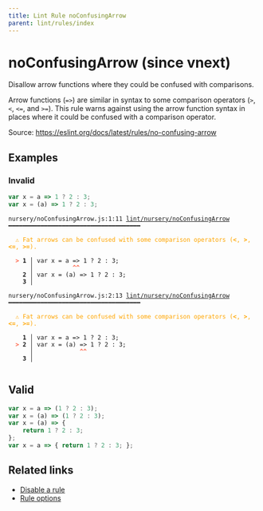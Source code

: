 ```yaml
---
title: Lint Rule noConfusingArrow
parent: lint/rules/index
---
```


# noConfusingArrow (since vnext)

Disallow arrow functions where they could be confused with comparisons.

Arrow functions (`=>`) are similar in syntax to some comparison operators (`>`, `<`, `<=`, and `>=`).
This rule warns against using the arrow function syntax in places where it could be confused with a comparison operator.

Source: https://eslint.org/docs/latest/rules/no-confusing-arrow

## Examples

### Invalid

```jsx
var x = a => 1 ? 2 : 3;
var x = (a) => 1 ? 2 : 3;
```

<pre class="language-text"><code class="language-text">nursery/noConfusingArrow.js:1:11 <a href="https://docs.rome.tools/lint/rules/noConfusingArrow">lint/nursery/noConfusingArrow</a> ━━━━━━━━━━━━━━━━━━━━━━━━━━━━━━━━━━━━━

<strong><span style="color: Orange;">  </span></strong><strong><span style="color: Orange;">⚠</span></strong> <span style="color: Orange;">Fat arrows can be confused with some comparison operators (</span><span style="color: Orange;"><strong>&lt;</strong></span><span style="color: Orange;">, </span><span style="color: Orange;"><strong>&gt;</strong></span><span style="color: Orange;">, </span><span style="color: Orange;"><strong>&lt;=</strong></span><span style="color: Orange;">, </span><span style="color: Orange;"><strong>&gt;=</strong></span><span style="color: Orange;">).</span>
  
<strong><span style="color: Tomato;">  </span></strong><strong><span style="color: Tomato;">&gt;</span></strong> <strong>1 │ </strong>var x = a =&gt; 1 ? 2 : 3;
   <strong>   │ </strong>          <strong><span style="color: Tomato;">^</span></strong><strong><span style="color: Tomato;">^</span></strong>
    <strong>2 │ </strong>var x = (a) =&gt; 1 ? 2 : 3;
    <strong>3 │ </strong>
  
nursery/noConfusingArrow.js:2:13 <a href="https://docs.rome.tools/lint/rules/noConfusingArrow">lint/nursery/noConfusingArrow</a> ━━━━━━━━━━━━━━━━━━━━━━━━━━━━━━━━━━━━━

<strong><span style="color: Orange;">  </span></strong><strong><span style="color: Orange;">⚠</span></strong> <span style="color: Orange;">Fat arrows can be confused with some comparison operators (</span><span style="color: Orange;"><strong>&lt;</strong></span><span style="color: Orange;">, </span><span style="color: Orange;"><strong>&gt;</strong></span><span style="color: Orange;">, </span><span style="color: Orange;"><strong>&lt;=</strong></span><span style="color: Orange;">, </span><span style="color: Orange;"><strong>&gt;=</strong></span><span style="color: Orange;">).</span>
  
    <strong>1 │ </strong>var x = a =&gt; 1 ? 2 : 3;
<strong><span style="color: Tomato;">  </span></strong><strong><span style="color: Tomato;">&gt;</span></strong> <strong>2 │ </strong>var x = (a) =&gt; 1 ? 2 : 3;
   <strong>   │ </strong>            <strong><span style="color: Tomato;">^</span></strong><strong><span style="color: Tomato;">^</span></strong>
    <strong>3 │ </strong>
  
</code></pre>

## Valid

```jsx
var x = a => (1 ? 2 : 3);
var x = (a) => (1 ? 2 : 3);
var x = (a) => {
    return 1 ? 2 : 3;
};
var x = a => { return 1 ? 2 : 3; };
```

## Related links

- [Disable a rule](/linter/#disable-a-lint-rule)
- [Rule options](/linter/#rule-options)
